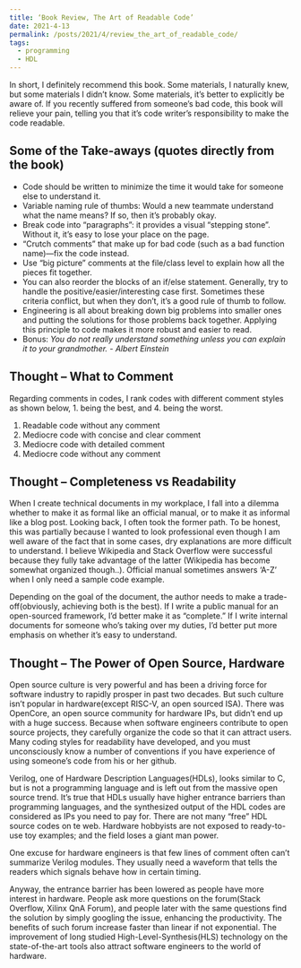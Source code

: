 ```yaml
---
title: ‘Book Review, The Art of Readable Code’
date: 2021-4-13
permalink: /posts/2021/4/review_the_art_of_readable_code/
tags:
  - programming
  - HDL
---
```


In short, I definitely recommend this book. Some materials, I naturally knew, but some materials I didn’t know. Some materials, it’s better to explicitly be aware of. If you recently suffered from someone’s bad code, this book will relieve your pain, telling you that it’s code writer’s responsibility to make the code readable.


Some of the Take-aways (quotes directly from the book)
------
- Code should be written to minimize the time it would take for someone else to understand it.
- Variable naming rule of thumbs: Would a new teammate understand what the name means? If so, then it’s probably okay.
- Break code into “paragraphs”: it provides a visual “stepping stone”. Without it, it’s easy to lose your place on the page.
- “Crutch comments” that make up for bad code (such as a bad function name)—fix the code instead.
- Use “big picture” comments at the file/class level to explain how all the pieces fit together.
- You can also reorder the blocks of an if/else statement. Generally, try to handle the positive/easier/interesting case first. Sometimes these criteria conflict, but when they don’t, it’s a good rule of thumb to follow.
- Engineering is all about breaking down big problems into smaller ones and putting the solutions for those problems back together. Applying this principle to code makes it more robust and easier to read.
- Bonus: _You do not really understand something unless you can explain it to your grandmother. - Albert Einstein_


Thought – What to Comment
------
Regarding comments in codes, I rank codes with different comment styles as shown below, 1. being the best, and 4. being the worst.

1. Readable code without any comment
2. Mediocre code with concise and clear comment
3. Mediocre code with detailed comment
4. Mediocre code without any comment


Thought – Completeness vs Readability
------
When I create technical documents in my workplace, I fall into a dilemma whether to make it as formal like an official manual, or to make it as informal like a blog post. Looking back, I often took the former path. To be honest, this was partially because I wanted to look professional even though I am well aware of the fact that in some cases, dry explanations are more difficult to understand. I believe Wikipedia and Stack Overflow were successful because they fully take advantage of the latter (Wikipedia has become somewhat organized though..). Official manual sometimes answers ‘A-Z’ when I only need a sample code example. 

Depending on the goal of the document, the author needs to make a trade-off(obviously, achieving both is the best). If I write a public manual for an open-sourced framework, I’d better make it as “complete.” If I write internal documents for someone who’s taking over my duties, I’d better put more emphasis on whether it’s easy to understand.


Thought – The Power of Open Source, Hardware
------
Open source culture is very powerful and has been a driving force for software industry to rapidly prosper in past two decades. But such culture isn’t popular in hardware(except RISC-V, an open sourced ISA). There was OpenCore, an open source community for hardware IPs, but didn’t end up with a huge success.
Because when software engineers contribute to open source projects, they carefully organize the code so that it can attract users. Many coding styles for readability have developed, and you must unconsciously know a number of conventions if you have experience of using someone’s code from his or her github.

Verilog, one of Hardware Description Languages(HDLs), looks similar to C, but is not a programming language and is left out from the massive open source trend. It’s true that HDLs usually have higher entrance barriers than programming languages, and the synthesized output of the HDL codes are considered as IPs you need to pay for. There are not many “free” HDL source codes on te web. Hardware hobbyists are not exposed to ready-to-use toy examples; and the field loses a giant man power. 

One excuse for hardware engineers is that few lines of comment often can’t summarize Verilog modules. They usually need a waveform that tells the readers which signals behave how in certain timing.

Anyway, the entrance barrier has been lowered as people have more interest in hardware. People ask more questions on the forum(Stack Overflow, Xilinx QnA Forum), and people later with the same questions find the solution by simply googling the issue, enhancing the productivity. The benefits of such forum increase faster than linear if not exponential. The improvement of long studied High-Level-Synthesis(HLS) technology on the state-of-the-art tools also attract software engineers to the world of hardware.
